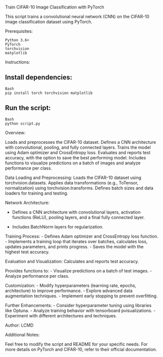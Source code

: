 Train CIFAR-10 Image Classification with PyTorch

This script trains a convolutional neural network (CNN) on the CIFAR-10 image classification dataset using PyTorch.

Prerequisites:

    Python 3.6+
    PyTorch
    torchvision
    matplotlib
    
Instructions:

## Install dependencies:
    Bash
    pip install torch torchvision matplotlib

## Run the script:
    Bash
    python script.py

Overview:

Loads and preprocesses the CIFAR-10 dataset.
Defines a CNN architecture with convolutional, pooling, and fully connected layers.
Trains the model using Adam optimizer and CrossEntropy loss.
Evaluates and reports test accuracy, with the option to save the best performing model.
Includes functions to visualize predictions on a batch of images and analyze performance per class.

Data Loading and Preprocessing:
Loads the CIFAR-10 dataset using torchvision.datasets.
Applies data transformations (e.g., ToTensor, normalization) using torchvision.transforms.
Defines batch sizes and data loaders for training and testing.

Network Architecture:

- Defines a CNN architecture with convolutional layers, activation functions (ReLU), pooling layers, and a final fully connected layer.

- Includes BatchNorm layers for regularization.

Training Process:
    - Defines Adam optimizer and CrossEntropy loss function.
    - Implements a training loop that iterates over batches, calculates loss, updates parameters, and prints progress.
    - Saves the model with the highest test accuracy.

Evaluation and Visualization: Calculates and reports test accuracy.

Provides functions to:
    - Visualize predictions on a batch of test images.
    - Analyze performance per class.

Customization:
    - Modify hyperparameters (learning rate, epochs, architecture) to improve performance.
    - Explore advanced data augmentation techniques.
    - Implement early stopping to prevent overfitting.

Further Enhancements:
    - Consider hyperparameter tuning using libraries like Optuna.
    - Analyze training behavior with tensorboard pvisualizations.
    - Experiment with different architectures and techniques.

Author:
    LCMD

Additional Notes:

Feel free to modify the script and README for your specific needs.
For more details on PyTorch and CIFAR-10, refer to their official documentation.




